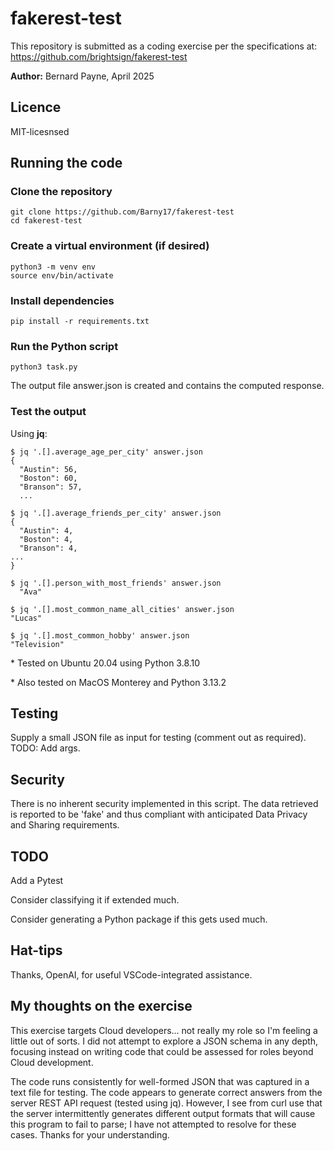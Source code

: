 # fakerest-test
This repository is submitted as a coding exercise per the specifications at:
https://github.com/brightsign/fakerest-test

**Author:** Bernard Payne, April 2025

## Licence
MIT-licesnsed

## Running the code

### Clone the repository
```
git clone https://github.com/Barny17/fakerest-test
cd fakerest-test
```

### Create a virtual environment (if desired)
```
python3 -m venv env
source env/bin/activate
```
### Install dependencies
```
pip install -r requirements.txt
```

### Run the Python script
```
python3 task.py
```
The output file answer.json is created and contains the computed response.

### Test the output 

Using **jq**: 
```
$ jq '.[].average_age_per_city' answer.json 
{
  "Austin": 56,
  "Boston": 60,
  "Branson": 57,
  ...

$ jq '.[].average_friends_per_city' answer.json
{
  "Austin": 4,
  "Boston": 4,
  "Branson": 4,
...
}

$ jq '.[].person_with_most_friends' answer.json
  "Ava"

$ jq '.[].most_common_name_all_cities' answer.json 
"Lucas"

$ jq '.[].most_common_hobby' answer.json 
"Television"

```
\* Tested on Ubuntu 20.04 using Python 3.8.10

\* Also tested on MacOS Monterey and Python 3.13.2

## Testing
Supply a small JSON file as input for testing (comment out as required). 
TODO: Add args.

## Security
There is no inherent security implemented in this script. The data retrieved is reported to be 'fake' and thus compliant with anticipated Data Privacy and Sharing requirements.

## TODO
Add a Pytest

Consider classifying it if extended much.

Consider generating a Python package if this gets used much.

## Hat-tips
Thanks, OpenAI, for useful VSCode-integrated assistance.

## My thoughts on the exercise
This exercise targets Cloud developers... not really my role so I'm feeling a little out of sorts. I did not attempt to explore a JSON schema in any depth, focusing instead on writing code that could be assessed for roles beyond Cloud development. 

The code runs consistently for well-formed JSON that was captured in a text file for testing. The code appears to generate correct answers from the server REST API request (tested using jq). However, I see from curl use that the server intermittently generates different output formats that will cause this program to fail to parse; I have not attempted to resolve for these cases. Thanks for your understanding.
